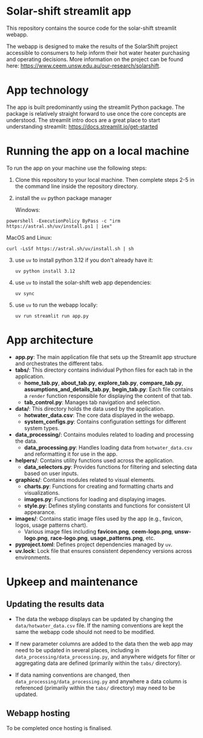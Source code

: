 # Solar-shift streamlit app

This repository contains the source code for the solar-shift streamlit webapp.

The webapp is designed to make the results of the SolarShift project accessible to 
consumers to help inform their hot water heater purchasing and operating decisions. 
More information on the project can be found here: 
https://www.ceem.unsw.edu.au/our-research/solarshift.

# App technology

The app is built predominantly using the streamlit Python package. The package is 
relatively straight forward to use once the core concepts are understood. The streamlit
intro docs are a great place to start understanding streamlit: 
https://docs.streamlit.io/get-started

# Running the app on a local machine

To run the app on your machine use the following steps:

1. Clone this repository to your local machine. Then complete steps 2-5 in the 
   command line inside the repository directory.

2. install the `uv` python package manager

   Windows:

  ```
  powershell -ExecutionPolicy ByPass -c "irm https://astral.sh/uv/install.ps1 | iex"
  ```

   MacOS and Linux:

   ```
   curl -LsSf https://astral.sh/uv/install.sh | sh
   ```

3. use `uv` to install python 3.12 if you don't already have it:

   ```
   uv python install 3.12
   ```

4. use `uv` to install the solar-shift web app dependencies:

   ```
   uv sync
   ```

5. use `uv` to run the webapp locally:

   ```
   uv run streamlit run app.py
   ```

# App architecture 

- **app.py**: The main application file that sets up the Streamlit app structure and orchestrates the different tabs.
- **tabs/**: This directory contains individual Python files for each tab in the application.
  - **home_tab.py**, **about_tab.py**, **explore_tab.py**, **compare_tab.py**, **assumptions_and_details_tab.py**, **begin_tab.py**: Each file contains a `render` function responsible for displaying the content of that tab.
  - **tab_control.py**: Manages tab navigation and selection.
- **data/**: This directory holds the data used by the application.
  - **hotwater_data.csv**: The core data displayed in the webapp.
  - **system_configs.py**: Contains configuration settings for different system types.
- **data_processing/**: Contains modules related to loading and processing the data.
  - **data_processing.py**: Handles loading data from `hotwater_data.csv` and reformatting it for use in the app.
- **helpers/**: Contains utility functions used across the application.
  - **data_selectors.py**: Provides functions for filtering and selecting data based on user inputs.
- **graphics/**: Contains modules related to visual elements.
  - **charts.py**: Functions for creating and formatting charts and visualizations.
  - **images.py**: Functions for loading and displaying images.
  - **style.py**: Defines styling constants and functions for consistent UI appearance.
- **images/**: Contains static image files used by the app (e.g., favicon, logos, usage patterns chart).
  - Various image files including **favicon.png**, **ceem-logo.png**, **unsw-logo.png**, **race-logo.png**, **usage_patterns.png**, etc.
- **pyproject.toml**: Defines project dependencies managed by `uv`.
- **uv.lock**: Lock file that ensures consistent dependency versions across environments.

# Upkeep and maintenance 

## Updating the results data

- The data the webapp displays can be updated by changing the `data/hotwater_data.csv` file. 
  If the naming conventions are kept the same the webapp code should not need to be 
  modified.

- If new parameter columns are added to the data then the web app may need to be 
  updated in several places, including in `data_processing/data_processing.py`, and anywhere widgets 
  for filter or aggregating data are defined (primarily within the `tabs/` directory).

- If data naming conventions are changed, then `data_processing/data_processing.py` and anywhere a data
  column is referenced (primarily within the `tabs/` directory) may need to be updated.

## Webapp hosting

To be completed once hosting is finalised.
